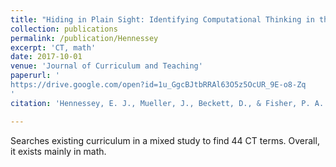 ```yaml
---
title: "Hiding in Plain Sight: Identifying Computational Thinking in the Ontario Elementary School Curriculum"
collection: publications
permalink: /publication/Hennessey
excerpt: 'CT, math'
date: 2017-10-01
venue: 'Journal of Curriculum and Teaching'
paperurl: '
https://drive.google.com/open?id=1u_GgcBJtbRRAl63O5z5OcUR_9E-o8-Zq
'
citation: 'Hennessey, E. J., Mueller, J., Beckett, D., & Fisher, P. A. (2017). Hiding in Plain Sight: Identifying Computational Thinking in the Ontario Elementary School Curriculum. Journal of Curriculum and Teaching, 6(1), 79.'

---
```



Searches existing curriculum in a mixed study to find 44 CT terms. Overall, it exists mainly in math. 
